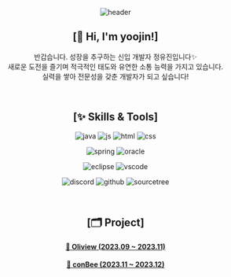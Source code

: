 <div align="center">

![header](https://capsule-render.vercel.app/api?type=waving&color=9FDCF6&height=170&section=header&text=%20Yoojin's%20Github&fontSize=50&fontColor=FFFFFF)

## [🤗 Hi, I'm yoojin!]

반갑습니다. 성장을 추구하는 신입 개발자 정유진입니다✨ </br>
새로운 도전을 즐기며 적극적인 태도와 유연한 소통 능력을 가지고 있습니다.</br>
실력을 쌓아 전문성을 갖춘 개발자가 되고 싶습니다!

</br>

## [✨ Skills & Tools]

![java](https://img.shields.io/badge/Java-ED8B00?style=for-the-badge&logo=openjdk&logoColor=white)
![js](https://img.shields.io/badge/JavaScript-F7DF1E?style=for-the-badge&logo=JavaScript&logoColor=white)
![html](https://img.shields.io/badge/HTML5-E34F26?style=for-the-badge&logo=html5&logoColor=white)
![css](https://img.shields.io/badge/CSS3-1572B6?style=for-the-badge&logo=css3&logoColor=white)


![spring](https://img.shields.io/badge/Spring-6DB33F?style=for-the-badge&logo=spring&logoColor=white)
![oracle](https://img.shields.io/badge/Oracle-F80000?style=for-the-badge&logo=Oracle&logoColor=white)


![eclipse](https://img.shields.io/badge/Eclipse-2C2255?style=for-the-badge&logo=eclipse&logoColor=white)
![vscode](https://img.shields.io/badge/Visual_Studio_Code-0078D4?style=for-the-badge&logo=visual%20studio%20code&logoColor=white)

![discord](https://img.shields.io/badge/Discord-7289DA?style=for-the-badge&logo=discord&logoColor=white)
![github](https://img.shields.io/badge/GitHub-100000?style=for-the-badge&logo=github&logoColor=white)
![sourcetree](https://img.shields.io/badge/Sourcetree-0052CC?style=for-the-badge&logo=Sourcetree&logoColor=white)


</br>



## [🗂 Project]
#### [🔗 Oliview (2023.09 ~ 2023.11)](https://github.com/team-farmers/Oliview)


#### [🔗 conBee (2023.11 ~ 2023.12)](https://github.com/Bee-Keepers/conbee)




</br>


</div>

